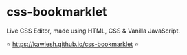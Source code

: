 # css-bookmarklet

Live CSS Editor, made using HTML, CSS & Vanilla JavaScript.

⭐ https://kawiesh.github.io/css-bookmarklet ⭐
